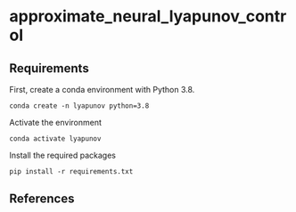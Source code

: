 # approximate_neural_lyapunov_control

## Requirements

First, create a conda environment with Python 3.8.
```
conda create -n lyapunov python=3.8
```

Activate the environment
```
conda activate lyapunov
```

Install the required packages
```
pip install -r requirements.txt
```

## References
